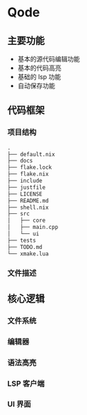 # Qode

## 主要功能

- 基本的源代码编辑功能
- 基本的代码高亮
- 基础的 lsp 功能
- 自动保存功能

## 代码框架

### 项目结构

```txt
.
├── default.nix
├── docs
├── flake.lock
├── flake.nix
├── include
├── justfile
├── LICENSE
├── README.md
├── shell.nix
├── src
│   ├── core
│   ├── main.cpp
│   └── ui
├── tests
├── TODO.md
└── xmake.lua
```

### 文件描述

## 核心逻辑

### 文件系统

### 编辑器

### 语法高亮

### LSP 客户端

### UI 界面

